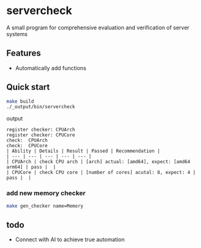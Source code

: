 # servercheck
A small program for comprehensive evaluation and verification of server systems

## Features
- Automatically add functions

## Quick start
```sh
make build
./_output/bin/servercheck
```
output
```text
register checker: CPUArch
register checker: CPUCore
check:  CPUArch
check:  CPUCore
| Ability | Details | Result | Passed | Recommendation |
| --- | --- | --- | --- | --- |
| CPUArch | check CPU arch | [arch] actual: [amd64], expect: [amd64 arm64] | pass |  |
| CPUCore | check CPU core | [number of cores] acutal: 8, expect: 4 | pass |  |
```

### add new memory checker
```sh
make gen_checker name=Memory
```

## todo
- Connect with AI to achieve true automation
